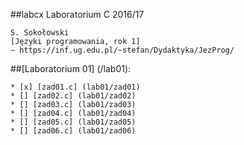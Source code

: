 ##labcx
Laboratorium C 2016/17

	S. Sokołowski
	[Języki programowania, rok 1]
	~ https://inf.ug.edu.pl/~stefan/Dydaktyka/JezProg/
	
##[Laboratorium 01]  (/lab01):

 	* [x] [zad01.c] (lab01/zad01)
	* [] [zad02.c] (lab01/zad02)
	* [] [zad03.c] (lab01/zad03)
	* [] [zad04.c] (lab01/zad04)
	* [] [zad05.c] (lab01/zad05)
	* [] [zad06.c] (lab01/zad06)
